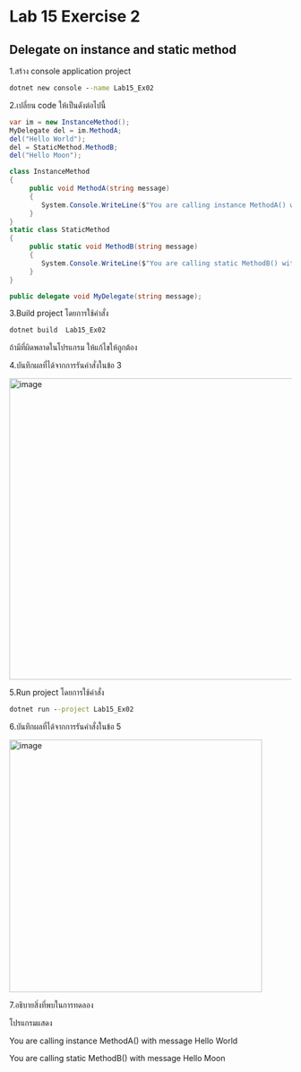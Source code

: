 # Lab 15 Exercise 2

## Delegate on instance and static method

1.สร้าง console application project

```cmd
dotnet new console --name Lab15_Ex02
```

2.เปลี่ยน code ให้เป็นดังต่อไปนี้

```cs
var im = new InstanceMethod();
MyDelegate del = im.MethodA;
del("Hello World");
del = StaticMethod.MethodB;
del("Hello Moon");

class InstanceMethod
{
     public void MethodA(string message)
     {
        System.Console.WriteLine($"You are calling instance MethodA() with message {message}");
     }
}
static class StaticMethod
{
     public static void MethodB(string message)
     {
        System.Console.WriteLine($"You are calling static MethodB() with message {message}");
     }
}

public delegate void MyDelegate(string message);
```

3.Build project โดยการใช้คำสั่ง

```cmd
dotnet build  Lab15_Ex02
```

ถ้ามีที่ผิดพลาดในโปรแกรม ให้แก้ไขให้ถูกต้อง

4.บันทึกผลที่ได้จากการรันคำสั่งในข้อ 3

<img width="538" alt="image" src="https://github.com/chatladawongkanyon/03376836-OOP-2566-Lab-15/assets/144195963/0bddf360-947b-4d0d-99bf-a32685ebf820">

5.Run project โดยการใช้คำสั่ง

```cmd
dotnet run --project Lab15_Ex02
```

6.บันทึกผลที่ได้จากการรันคำสั่งในข้อ 5

<img width="451" alt="image" src="https://github.com/chatladawongkanyon/03376836-OOP-2566-Lab-15/assets/144195963/1b909c2a-832b-4093-a747-fbe8fa1082cb">

7.อธิบายสิ่งที่พบในการทดลอง

โปรแกรมแสดง

You are calling instance MethodA() with message Hello World

You are calling static MethodB() with message Hello Moon

